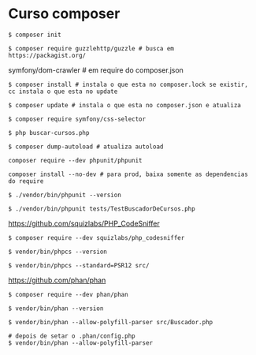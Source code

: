 # Curso composer

```
$ composer init

$ composer require guzzlehttp/guzzle # busca em  https://packagist.org/
```

symfony/dom-crawler # em require do composer.json

```
$ composer install # instala o que esta no composer.lock se existir, cc instala o que esta no update

$ composer update # instala o que esta no composer.json e atualiza

$ composer require symfony/css-selector

$ php buscar-cursos.php

$ composer dump-autoload # atualiza autoload

composer require --dev phpunit/phpunit

composer install --no-dev # para prod, baixa somente as dependencias do require

$ ./vendor/bin/phpunit --version

$ ./vendor/bin/phpunit tests/TestBuscadorDeCursos.php
```

https://github.com/squizlabs/PHP_CodeSniffer

```
$ composer require --dev squizlabs/php_codesniffer

$ vendor/bin/phpcs --version

$ vendor/bin/phpcs --standard=PSR12 src/
```

https://github.com/phan/phan

```
$ composer require --dev phan/phan

$ vendor/bin/phan --version

$ vendor/bin/phan --allow-polyfill-parser src/Buscador.php

# depois de setar o .phan/config.php
$ vendor/bin/phan --allow-polyfill-parser 
```
